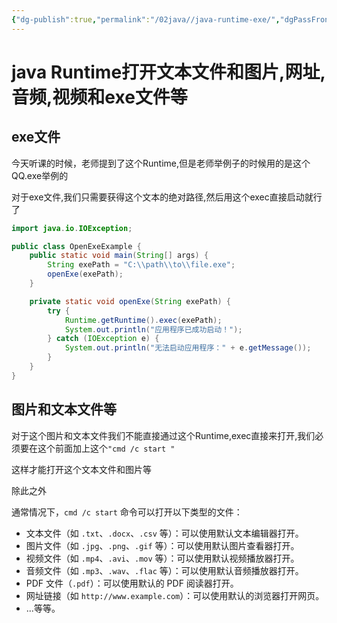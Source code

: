 ```yaml
---
{"dg-publish":true,"permalink":"/02java//java-runtime-exe/","dgPassFrontmatter":true}
---
```


# java Runtime打开文本文件和图片,网址,音频,视频和exe文件等

## exe文件

今天听课的时候，老师提到了这个Runtime,但是老师举例子的时候用的是这个QQ.exe举例的

对于exe文件,我们只需要获得这个文本的绝对路径,然后用这个exec直接启动就行了

```java
import java.io.IOException;

public class OpenExeExample {
    public static void main(String[] args) {
        String exePath = "C:\\path\\to\\file.exe";
        openExe(exePath);
    }

    private static void openExe(String exePath) {
        try {
            Runtime.getRuntime().exec(exePath);
            System.out.println("应用程序已成功启动！");
        } catch (IOException e) {
            System.out.println("无法启动应用程序：" + e.getMessage());
        }
    }
}
```

## 图片和文本文件等

对于这个图片和文本文件我们不能直接通过这个Runtime,exec直接来打开,我们必须要在这个前面加上这个`"cmd /c start "`

这样才能打开这个文本文件和图片等

除此之外

通常情况下，`cmd /c start` 命令可以打开以下类型的文件：

- 文本文件（如 `.txt`、`.docx`、`.csv` 等）：可以使用默认文本编辑器打开。
- 图片文件（如 `.jpg`、`.png`、`.gif` 等）：可以使用默认图片查看器打开。
- 视频文件（如 `.mp4`、`.avi`、`.mov` 等）：可以使用默认视频播放器打开。
- 音频文件（如 `.mp3`、`.wav`、`.flac` 等）：可以使用默认音频播放器打开。
- PDF 文件（`.pdf`）：可以使用默认的 PDF 阅读器打开。
- 网址链接（如 `http://www.example.com`）：可以使用默认的浏览器打开网页。
- ...等等。